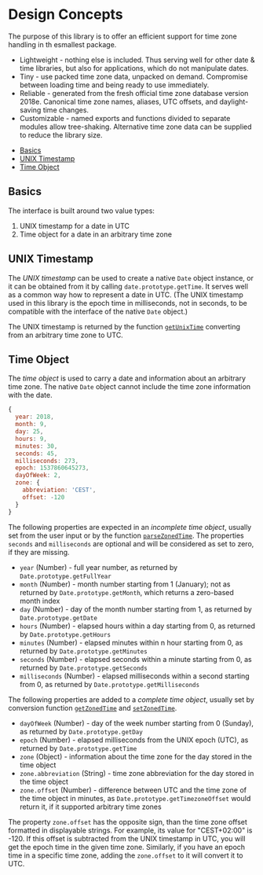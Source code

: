# Design Concepts

The purpose of this library is to offer an efficient support for time zone handling in th esmallest package.

* Lightweight - nothing else is included. Thus serving well for other date & time libraries, but also for applications, which do not manipulate dates.
* Tiny - use packed time zone data, unpacked on demand. Compromise between loading time and being ready to use immediately.
* Reliable - generated from the fresh official time zone database version 2018e. Canonical time zone names, aliases, UTC offsets, and daylight-saving time changes.
* Customizable - named exports and functions divided to separate modules allow tree-shaking. Alternative time zone data can be supplied to reduce the library size.

- [Basics](#basics)
- [UNIX Timestamp](#unix-timestamp)
- [Time Object](#time-object)

## Basics

The interface is built around two value types:

1. UNIX timestamp for a date in UTC
2. Time object for a date in an arbitrary time zone

## UNIX Timestamp

The *UNIX timestamp* can be used to create a native `Date` object instance, or it can be obtained from it by calling `date.prototype.getTime`. It serves well as a common way how to represent a date in UTC. (The UNIX timestamp used in this library is the epoch time in milliseconds, not in seconds, to be compatible with the interface of the native `Date` object.)

The UNIX timestamp is returned by the function [`getUnixTime`](./API.md#getunixtime) converting from an arbitrary time zone to UTC.

## Time Object

The *time object* is used to carry a date and information about an arbitrary time zone. The native `Date` object cannot include the time zone information with the date.

```js
{
  year: 2018,
  month: 9,
  day: 25,
  hours: 9,
  minutes: 30,
  seconds: 45,
  milliseconds: 273,
  epoch: 1537860645273,
  dayOfWeek: 2,
  zone: {
    abbreviation: 'CEST',
    offset: -120
  }
}
```

The following properties are expected in an *incomplete time object*, usually set from the user input or by the function [`parseZonedTime`](./API.md#parsezonedtime). The properties `seconds` and `milliseconds` are optional and will be considered as set to zero, if they are missing.

* `year` (Number) - full year number, as returned by `Date.prototype.getFullYear`
* `month` (Number) - month number starting from 1 (January); not as returned by `Date.prototype.getMonth`, which returns a zero-based month index
* `day` (Number) - day of the month number starting from 1, as returned by `Date.prototype.getDate`
* `hours` (Number) - elapsed hours within a day starting from 0, as returned by `Date.prototype.getHours`
* `minutes` (Number) - elapsed minutes within n hour starting from 0, as returned by `Date.prototype.getMinutes`
* `seconds` (Number) - elapsed seconds within a minute starting from 0, as returned by `Date.prototype.getSeconds`
* `milliseconds` (Number) - elapsed milliseconds within a second starting from 0, as returned by `Date.prototype.getMilliseconds`

The following properties are added to a *complete time object*, usually set by conversion function [`getZonedTime`](./API.md#getzonedtime) and [`setZonedTime`](./API.md#setzonedtime).

* `dayOfWeek` (Number) - day of the week number starting from 0 (Sunday), as returned by `Date.prototype.getDay`
* `epoch` (Number) - elapsed milliseconds from the UNIX epoch (UTC), as returned by `Date.prototype.getTime`
* `zone` (Object) - information about the time zone for the day stored in the time object
* `zone.abbreviation` (String) - time zone abbreviation for the day stored in the time object
* `zone.offset` (Number) - difference between UTC and the time zone of the time object in minutes, as `Date.prototype.getTimezoneOffset` would return it, if it supported arbitrary time zones

The property `zone.offset` has the opposite sign, than the time zone offset formatted in displayable strings. For example, its value for "CEST+02:00" is -120. If this offset is subtracted from the UNIX timestamp in UTC, you will get the epoch time in the given time zone. Similarly, if you have an epoch time in a specific time zone, adding the `zone.offset` to it will convert it to UTC.
